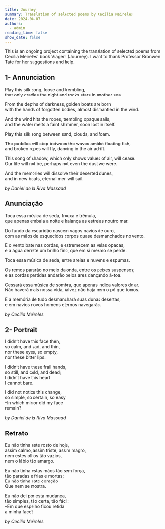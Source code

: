 ```yaml
---
title: Journey
summary: Translation of selected poems by Cecília Meireles
date: 2024-08-07
authors:
  - admin
reading_time: false
show_date: false
---
```


This is an ongoing project containing the translation of selected poems from Cecília Meireles' book Viagem (Journey). I want to thank Professor Bronwen Tate for her suggestions and help.

1- Annunciation
----------

Play this silk song, loose and trembling,<br />
that only cradles the night and rocks stars in another sea.

From the depths of darkness, golden boats are born<br />
with the hands of forgotten bodies, almost dismantled in the wind.

And the wind hits the ropes, trembling opaque sails,<br />
and the water melts a faint shimmer, soon lost in itself.

Play this silk song between sand, clouds, and foam.

The paddles will stop between the waves amidst floating fish,<br />
and broken ropes will fly, dancing in the air adrift.

This song of shadow, which only shows values of air, will cease.<br />
Our life will not be, perhaps not even the dust we were.

And the memories will dissolve their deserted dunes,<br />
and in new boats, eternal men will sail.

*by Daniel de la Riva Massaad*

Anunciação
-----------

Toca essa música de seda, frouxa e trêmula,<br />
que apenas embala a noite e balança as estrelas noutro mar.

Do fundo da escuridão nascem vagos navios de ouro,<br />
com as mãos de esquecidos corpos quase desmanchados no vento.

E o vento bate nas cordas, e estremecem as velas opacas,<br />
e a água derrete um brilho fino, que em si mesmo se perde.

Toca essa música de seda, entre areias e nuvens e espumas. 

Os remos pararão no meio da onda, entre os peixes suspensos;<br />
e as cordas partidas andarão pelos ares dançando à-toa.

Cessará essa música de sombra, que apenas indica valores de ar.<br />
Não haverá mais nossa vida, talvez não haja nem o pó que fomos. 

E a memória de tudo desmanchará suas dunas desertas,<br />
e em navios novos homens eternos navegarão. 

*by Cecília Meireles*

2- Portrait
----------

I didn’t have this face then,<br />
so calm, and sad, and thin,<br />
nor these eyes, so empty,<br />
nor these bitter lips.

I didn’t have these frail hands,<br />
so still, and cold, and dead;<br />
I didn’t have this heart<br />
I cannot bare.

I did not notice this change,<br />
so simple, so certain, so easy:<br />
–In which mirror did my face<br />
remain?

*by Daniel de la Riva Massaad*

Retrato
-----------

Eu não tinha este rosto de hoje,<br />
assim calmo, assim triste, assim magro,<br />
nem estes olhos tão vazios,<br />
nem o lábio tão amargo.

Eu não tinha estas mãos tão sem força,<br />
tão paradas e frias e mortas;<br />
Eu não tinha este coração<br />
Que nem se mostra.

Eu não dei por esta mudança,<br />
tão simples, tão certa, tão fácil:<br />
–Em que espelho ficou retida<br />
a minha face?

*by Cecília Meireles*